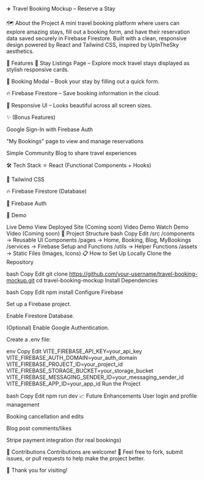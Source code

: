 
✈️ Travel Booking Mockup – Reserve a Stay

🗺️ About the Project
A mini travel booking platform where users can explore amazing stays, fill out a booking form, and have their reservation data saved securely in Firebase Firestore.
Built with a clean, responsive design powered by React and Tailwind CSS, inspired by UpInTheSky aesthetics.

🚀 Features
📍 Stay Listings Page – Explore mock travel stays displayed as stylish responsive cards.

📝 Booking Modal – Book your stay by filling out a quick form.

🔥 Firebase Firestore – Save booking information in the cloud.

📱 Responsive UI – Looks beautiful across all screen sizes.

✨ (Bonus Features)

Google Sign-In with Firebase Auth

"My Bookings" page to view and manage reservations

Simple Community Blog to share travel experiences

🛠 Tech Stack
⚛️ React (Functional Components + Hooks)

🎨 Tailwind CSS

🔥 Firebase Firestore (Database)

🔐 Firebase Auth 

📸 Demo

Live Demo	View Deployed Site (Coming soon)
Video Demo	Watch Demo Video (Coming soon)
📂 Project Structure
bash
Copy
Edit
/src
  /components   → Reusable UI Components
  /pages        → Home, Booking, Blog, MyBookings
  /services     → Firebase Setup and Functions
  /utils        → Helper Functions
  /assets       → Static Files (Images, Icons)
📋 How to Set Up Locally
Clone the Repository

bash
Copy
Edit
git clone https://github.com/your-username/travel-booking-mockup.git
cd travel-booking-mockup
Install Dependencies

bash
Copy
Edit
npm install
Configure Firebase

Set up a Firebase project.

Enable Firestore Database.

(Optional) Enable Google Authentication.

Create a .env file:

env
Copy
Edit
VITE_FIREBASE_API_KEY=your_api_key
VITE_FIREBASE_AUTH_DOMAIN=your_auth_domain
VITE_FIREBASE_PROJECT_ID=your_project_id
VITE_FIREBASE_STORAGE_BUCKET=your_storage_bucket
VITE_FIREBASE_MESSAGING_SENDER_ID=your_messaging_sender_id
VITE_FIREBASE_APP_ID=your_app_id
Run the Project

bash
Copy
Edit
npm run dev
📈 Future Enhancements
User login and profile management

Booking cancellation and edits

Blog post comments/likes

Stripe payment integration (for real bookings)


🤝 Contributions
Contributions are welcome! 🌟
Feel free to fork, submit issues, or pull requests to help make the project better.

🌟 Thank you for visiting!
